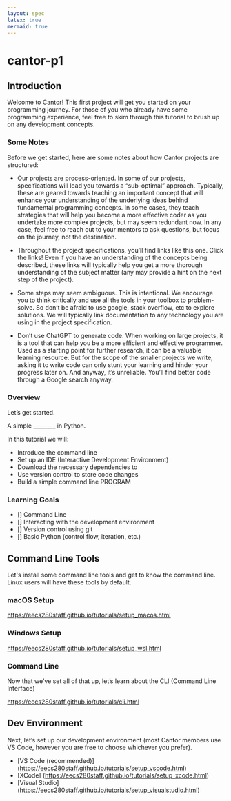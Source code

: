 ```yaml
---
layout: spec
latex: true
mermaid: true
---
```


cantor-p1
======================

## Introduction

Welcome to Cantor! This first project will get you started on your programming journey. 
For those of you who already have some programming experience, feel free to skim through this tutorial 
to brush up on any development concepts.

### Some Notes

Before we get started, here are some notes about how Cantor projects are structured:

- Our projects are process-oriented. In some of our projects, specifications will lead you towards a “sub-optimal” approach. Typically, these are geared towards teaching an important concept that will enhance your understanding of the underlying ideas behind fundamental programming concepts. In some cases, they teach strategies that will help you become a more effective coder as you undertake more complex projects, but may seem redundant now. In any case, feel free to reach out to your mentors to ask questions, but focus on the journey, not the destination.

- Throughout the project specifications, you’ll find links like this one. Click the links! Even if you have an understanding of the concepts being described, these links will typically help you get a more thorough understanding of the subject matter (any may provide a hint on the next step of the project).

- Some steps may seem ambiguous. This is intentional. We encourage you to think critically and use all the tools in your toolbox to problem-solve. So don’t be afraid to use google, stack overflow, etc to explore solutions. We will typically link documentation to any technology you are using in the project specification.

- Don’t use ChatGPT to generate code. When working on large projects, it is a tool that can help you be a more efficient and effective programmer.  Used as a starting point for further research, it can be a valuable learning resource. But for the scope of the smaller projects we write, asking it to write code can only stunt your learning and hinder your progress later on. And anyway, it’s unreliable. You’ll find better code through a Google search anyway.

### Overview

Let’s get started.

A simple ________ in Python.

In this tutorial we will:

- Introduce the command line
- Set up an IDE (Interactive Development Environment)
- Download the necessary dependencies to
- Use version control to store code changes
- Build a simple command line PROGRAM


### Learning Goals
- [] Command Line
- [] Interacting with the development environment
- [] Version control using git
- [] Basic Python (control flow, iteration, etc.)


## Command Line Tools

Let's install some command line tools and get to know the command line. Linux users will have these tools by default.

### macOS Setup
https://eecs280staff.github.io/tutorials/setup_macos.html

### Windows Setup
https://eecs280staff.github.io/tutorials/setup_wsl.html


### Command Line

Now that we’ve set all of that up, let’s learn about the CLI (Command Line Interface)

https://eecs280staff.github.io/tutorials/cli.html

## Dev Environment

Next, let’s set up our development environment (most Cantor members use VS Code, however you are free to choose whichever you prefer).

- [VS Code (recommended)] (https://eecs280staff.github.io/tutorials/setup_vscode.html)
- [XCode] (https://eecs280staff.github.io/tutorials/setup_xcode.html)
- [Visual Studio] (https://eecs280staff.github.io/tutorials/setup_visualstudio.html)


